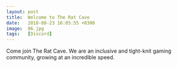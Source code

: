 ```yaml
---
layout: post
title:  Welcome to The Rat Cave
date:   2018-08-23 16:05:55 +0300
image:  06.jpg
tags:   [Discord]
---
```


Come join The Rat Cave. We are an inclusive and tight-knit gaming community, growing at an incredible speed.
